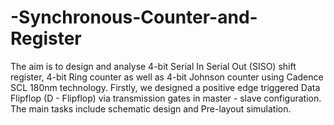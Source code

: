 # -Synchronous-Counter-and-Register
The aim is to design and analyse 4-bit Serial In Serial Out (SISO) shift register, 4-bit Ring counter as well as 4-bit Johnson counter using Cadence SCL 180nm technology. Firstly, we designed a positive edge triggered Data Flipflop (D - Flipflop) via transmission gates in master - slave configuration. The main tasks include schematic design and  Pre-layout simulation.
